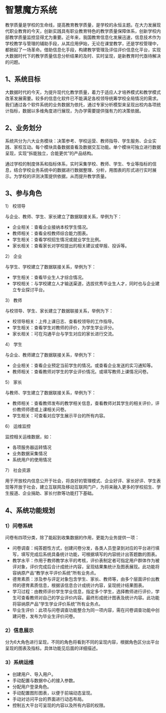 # 智慧魔方系统




教学质量是学校的生命线，提高教育教学质量，是学校的永恒主题。在大力发展现代职业教育的今天，创新实践具有职业教育特色的教学质量保障体系，创新学校内部教学质量监控显得尤为重要。近年来，我国教育信息化发展迅速，信息技术作为学校教学与管理的辅助手段，从其应用伊始，无论在课堂教学，还是学校管理中，都掀起了一场革命。借助信息化手段，构建教学管理及评估评价信息化平台，实现大数据时代下的教学质量信息分析结果的及时、实时呈现，是新教育时代亟待解决的问题。

## 1、系统目标

大数据时代的今天，为提升现代化教学质量，着力于适应人才培养模式和教学模式改革发展需要。较多的信息化软件已不能满足各校领导统筹学校全局情况的需求。我们通过各个软件系统的业务数据为依托，通过专家分析模型来呈现出校内各项统计指标，数据以多维角度进行展现，为办学需要提供强有力的决策依据。

## 2、业务划分

系统共分为六大业务模块：决策参考、学校运营、教师指导、学生服务、企业实践、家校互动。每个模块具备数据查看及数据交互功能。单个模块可独立进行数据呈现，实现“拆能独立，合能更优”的产品结构。

通过学校的制度体系和指标体系，实时采集学校、教师、学生、专业等指标的信息，结合学校业务系统中的数据进行数据整理、分析，用图表的形式进行实时展示。为学校的评测决策提供依据，从而提升教学质量。

## 3、参与角色

1） 校领导

与企业、教师、学生、家长建立了数据联接关系，举例为下：

* 企业相关：查看企业接纳本校学生情况。
* 教师相关：查看全校教师综合能力图表。
* 学生相关：查看学校招生情况或就业学生比例。
* 家长相关：查看家长对学校提出的相关建议或举报、投诉等。

2） 企业

与学生、学校建立了数据联接关系，举例为下：

* 学生相关：查看毕业生人才综合情况。
* 学校相关：与学校建立人才输送渠道，选拔优秀毕业生人才，同时也与企业建立专业探讨平台。

3） 教师

与校领导、学生、家长建立了数据联接关系，举例为下：

* 校领导相关：上传上课日志、查看校领导的工作指导。
* 学生相关：查看学生对教师的评价，为学生学业评分。
* 家长相关：可在沟通平台与学生对应的家长进行交流。

4） 学生

与企业、教师建立了数据联接关系，举例为下：

* 企业相关：查看企业预定当前学生的情况。或查看企业发送的实习通知等。
* 教师相关：查看教师对学生的学业评价情况。或填写教师上课情况问卷。

5） 家长

与教师、学生建立了数据联接关系，举例为下：

* 教师相关：查看教师发布的教学相关信息，查看教师对其学生的相关评价，评价教师师德或上课相关问卷。
* 学生相关：可查看对应学生展示平台的所有内容。

6） 运维监控

监控相关运维数据，如：

* 各项服务器运转情况
* 业务数据采集情况
* 系统用户的使用情况

7） 社会资源

用于开放校内信息公开于社会，将良好的管理模式、企业好评、家长好评、学生表现等开放于社会，建立互联网及移动互联网门户，为将来融入更多的学校招生、学生报道、企业捐助、家长付款等功能打下基础。

## 4、系统功能规划

### 1）问卷系统

问卷有四项分类，除了能起到收集数据的作用，更能为业务提供一项：

* 问卷调查：纯答题性方式，创建问卷分发，各类人员登录到对应的平台进行填写，填写完成后系统具备统计功能，可根据填写的内容统计出答题数的图表。
* 教学水平：作用于教师教学水平的考核，评价表制定者可指定用户群体作为被评对象，评价完成后合计成统计内容，呈现结果集统计及图表展现。此功能将容纳原产品“教学水平评价系统”所有业务点。
* 德育素质：涉及参与评定对象包含学生、家长、教师等，由多个层面评价出教师的德育素质信息，根据该信息合计成统计内容，呈现统计结果图表。
* 学习过程：由教师评价学生学业信息，指定多个学生，选择教师进行评价，学生可查看教师对自己的学业评价内容。最终形成统计图表及统计内容。此功能将容纳原产品“学生学业评价系统”所有业务点。
* 毕业生评价：此项与问卷调查功能整合为同一项内容，需在问卷调查功能中创建问卷，发布为毕业生评价问卷。

### 2）信息展示

分为6大角色进行呈现，不同的角色将看到不同的呈现内容，根据角色区分出平台呈现的图表及指标。具体功能见后面的详细描述。

### 3）系统运维

* 创建用户、导入用户。
* 手动配置与数据中心的接入参数。
* 分配用户登录角色。
* 手动配置图形图表，以便于前端动态呈现。
* 手动对访问平台的界面进行动态布局。
* 控制五大平台可呈现的内容以及所有内容的权限。 

